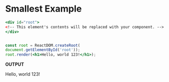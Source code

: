 # Smallest Example

<!--markdownlint-disable MD013 MD029 MD036 MD024 MD033 MD040 MD042 MD001 MD051 MD025 MD052-->

```jsx
<div id="root">
<!-- This element's contents will be replaced with your component. -->
</div>


const root = ReactDOM.createRoot(
document.getElementById('root'));
root.render(<h1>Hello, world 123!</h1>);

```

**OUTPUT**

Hello, world 123!
